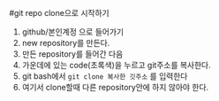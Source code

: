 #git repo clone으로 시작하기

1. github/본인계정 으로 들어가기
2. new repository를 만든다.
3. 만든 repository를 들어간 다음
4. 가운데에 있는 code(초록색)을 누르고 git주소를 복사한다.
5. git bash에서 `git clone 복사한 깃주소` 를 입력한다
6. 여기서 clone할때 다른 repository안에 하지 않아야 한다.
